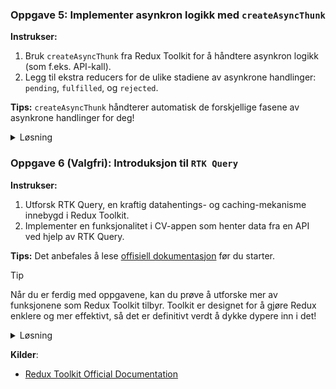 ### **Oppgave 5: Implementer asynkron logikk med `createAsyncThunk`**

**Instrukser:**

1. Bruk `createAsyncThunk` fra Redux Toolkit for å håndtere asynkron logikk (som f.eks. API-kall).
2. Legg til ekstra reducers for de ulike stadiene av asynkrone handlinger: `pending`, `fulfilled`, og `rejected`.

**Tips:** 
`createAsyncThunk` håndterer automatisk de forskjellige fasene av asynkrone handlinger for deg!

<details><summary>Løsning</summary>

```javascript
import { createSlice, createAsyncThunk } from '@reduxjs/toolkit';

export const fetchExperiences = createAsyncThunk(
  'experiences/fetchExperiences',
  async () => {
    const response = await fetch('API_URL_HERE');
    const data = await response.json();
    return data;
  }
);

const experiencesSlice = createSlice({
  name: 'experiences',
  initialState: [],
  reducers: {},
  extraReducers: builder => {
    builder
      .addCase(fetchExperiences.fulfilled, (state, action) => {
        return action.payload;
      })
  }
});

export default experiencesSlice.reducer;
```

</details>

### **Oppgave 6 (Valgfri): Introduksjon til `RTK Query`**

**Instrukser:**

1. Utforsk RTK Query, en kraftig datahentings- og caching-mekanisme innebygd i Redux Toolkit.
2. Implementer en funksjonalitet i CV-appen som henter data fra en API ved hjelp av RTK Query.

**Tips:** 
Det anbefales å lese [offisiell dokumentasjon](https://redux-toolkit.js.org/rtk-query/overview) før du starter.

> [!TIP]  
> Når du er ferdig med oppgavene, kan du prøve å utforske mer av funksjonene som Redux Toolkit tilbyr. Toolkit er designet for å gjøre Redux enklere og mer effektivt, så det er definitivt verdt å dykke dypere inn i det!

<details><summary>Løsning</summary>

Denne oppgaven er mer av en utforskende natur. Det beste vil være å følge [offisiell dokumentasjon](https://redux-toolkit.js.org/rtk-query/overview) for å implementere RTK Query.

#### **Utforskende Eksempler med RTK Query**

#### **1. Definere en API Slice for Erfaringer:**

Med RTK Query, kan du definere en API slice ved hjelp av `createApi` som vil håndtere alle CRUD-operasjonene for dine erfaringer.

```javascript
import { createApi, fetchBaseQuery } from '@reduxjs/toolkit/query/react';

export const api = createApi({
  baseQuery: fetchBaseQuery({ baseUrl: '/api' }),
  endpoints: (builder) => ({
    getExperiences: builder.query({
      query: () => 'experiences'
    }),
    addExperience: builder.mutation({
      query: (newExperience) => ({
        url: 'experiences',
        method: 'POST',
        body: newExperience
      })
    })
  })
});

export const { useGetExperiencesQuery, useAddExperienceMutation } = api;
```

#### **2. Hent Erfaringer i en Komponent:**

Bruk den genererte hook `useGetExperiencesQuery` for å hente erfaringene.

```javascript
import { useGetExperiencesQuery } from './apiSlice';

const ExperienceList = () => {
  const { data: experiences, isLoading, isError } = useGetExperiencesQuery();

  if (isLoading) return <div>Loading...</div>;
  if (isError) return <div>Error loading experiences</div>;

  // Render logikk for listen her...
}
```

#### **3. Legg til en ny Erfaring:**

Bruk den genererte mutation hook `useAddExperienceMutation` for å legge til en ny erfaring.

```javascript
import { useAddExperienceMutation } from './apiSlice';

const AddExperienceForm = () => {
  const [addExperience] = useAddExperienceMutation();

  const handleSubmit = (newExperience) => {
    addExperience(newExperience);
  }

  // Render form logikk her...
}
```

Disse eksemplene gir en enkel introduksjon til hvordan RTK Query kan brukes i sammenheng med prosjektet ditt. For en dypere forståelse og ytterligere funksjoner (som oppdatering, sletting, caching, osv.), sjekk [offisiell RTK Query dokumentasjon](https://redux-toolkit.js.org/rtk-query/overview).

</details>

**Kilder**:
- [Redux Toolkit Official Documentation](https://redux-toolkit.js.org/)